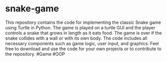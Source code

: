 # snake-game
This repository contains the code for implementing the classic Snake game using Turtle in Python. 
The game is played on a turtle GUI and the player controls a snake that grows in length as it eats food.
The game is over if the snake collides with a wall or with its own body.
The code includes all necessary components such as game logic, user input, and graphics. 
Feel free to download and use the code for your own projects or to contribute to the repository.
#Game #OOP
